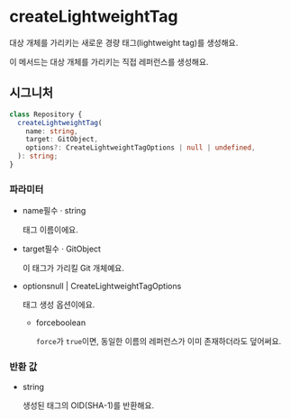 # createLightweightTag

대상 개체를 가리키는 새로운 경량 태그(lightweight tag)를 생성해요.

이 메서드는 대상 개체를 가리키는 직접 레퍼런스를 생성해요.

## 시그니처

```ts
class Repository {
  createLightweightTag(
    name: string,
    target: GitObject,
    options?: CreateLightweightTagOptions | null | undefined,
  ): string;
}
```

### 파라미터

<ul class="param-ul">
  <li class="param-li param-li-root">
    <span class="param-name">name</span><span class="param-required">필수</span>&nbsp;·&nbsp;<span class="param-type">string</span>
    <br>
    <p class="param-description">태그 이름이에요.</p>
  </li>
  <li class="param-li param-li-root">
    <span class="param-name">target</span><span class="param-required">필수</span>&nbsp;·&nbsp;<span class="param-type">GitObject</span>
    <br>
    <p class="param-description">이 태그가 가리킬 Git 개체예요.</p>
  </li>
  <li class="param-li param-li-root">
    <span class="param-name">options</span><span class="param-type">null | CreateLightweightTagOptions</span>
    <br>
    <p class="param-description">태그 생성 옵션이에요.</p>
    <ul class="param-ul">
      <li class="param-li">
        <span class="param-name">force</span><span class="param-type">boolean</span>
        <br>
        <p class="param-description">
          <code>force</code>가 <code>true</code>이면,  
          동일한 이름의 레퍼런스가 이미 존재하더라도 덮어써요.
        </p>
      </li>
    </ul>
  </li>
</ul>

### 반환 값

<ul class="param-ul">
  <li class="param-li param-li-root">
    <span class="param-type">string</span>
    <br>
    <p class="param-description">생성된 태그의 OID(SHA-1)를 반환해요.</p>
  </li>
</ul>
